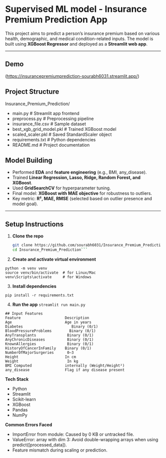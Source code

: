 # Supervised ML model - Insurance Premium Prediction App

This project aims to predict a person’s insurance premium based on various health, demographic, and medical condition-related inputs. The model is built using **XGBoost Regressor** and deployed as a **Streamlit web app**.

---

## Demo

(https://insurancepremiumprediction-sourabh6031.streamlit.app/)


## Project Structure

Insurance_Premium_Prediction/

- main.py # Streamlit app frontend
- preprocess.py # Preprocessing pipeline
- insurance_file.csv # Sample dataset
- best_xgb_grid_model.pkl # Trained XGBoost model
- scaled_scaler.pkl # Saved StandardScaler object
- requirements.txt # Python dependencies
- README.md # Project documentation


  


## Model Building

- Performed **EDA** and **feature engineering** (e.g., BMI, any_disease).
- Trained **Linear Regression, Lasso, Ridge, Random Forest, and XGBoost**.
- Used **GridSearchCV** for hyperparameter tuning.
- Final model: **XGBoost with MAE objective** for robustness to outliers.
- Key metric: **R², MAE, RMSE** (selected based on outlier presence and model goal).

---

##  Setup Instructions

1. **Clone the repo**
   ```bash
   git clone https://github.com/sourabh6031/Insurance_Premium_Prediction.git
   cd Insurance_Premium_Prediction```

2. **Create and activate virtual environment**
```
python -m venv venv
source venv/bin/activate  # for Linux/Mac
venv\Scripts\activate     # for Windows 
```

3. **Install dependencies**

```pip install -r requirements.txt```

4. **Run the app**
```streamlit run main.py```

```
## Input Features
Feature	                   Description
Age	                       Age in years
Diabetes	                  Binary (0/1)
BloodPressureProblems	     Binary (0/1)
AnyTransplants	            Binary (0/1)
AnyChronicDiseases	        Binary (0/1)
KnownAllergies	            Binary (0/1)
HistoryOfCancerInFamily	   Binary (0/1)
NumberOfMajorSurgeries	    0–3
Height                     In cm
Weight	                    In kg
BMI	Computed               internally (Weight/Height²)
any_disease	               Flag if any disease present
```

**Tech Stack**
- Python
- Streamlit
- Scikit-learn
- XGBoost
- Pandas
- NumPy


**Common Errors Faced**
- ImportError from module: Caused by 0 KB or untracked file.
- ValueError: array with dim 3: Avoid double-wrapping arrays when using predict([processed_data]).
- Feature mismatch during scaling or prediction.
